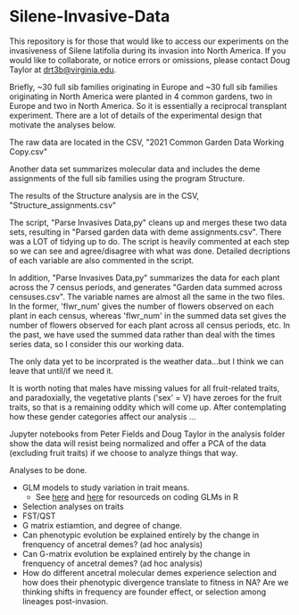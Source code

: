 # Silene-Invasive-Data

This repository is for those that would like to access our experiments on the invasiveness of Silene latifolia during its invasion into North America. If you would like to collaborate, or notice errors or omissions, please contact Doug Taylor at drt3b@virginia.edu.

Briefly, ~30 full sib families originating in Europe and ~30 full sib families originating in North America were planted in 4 common gardens, two in Europe and two in North America. So it is essentially a reciprocal transplant experiment. There are a lot of details of the experimental design that motivate the analyses below.

The raw data are located in the CSV, "2021 Common Garden Data Working Copy.csv"

Another data set summarizes molecular data and includes the deme assignments of the full sib families using the program Structure.

The results of the Structure analysis are in the CSV, "Structure_assignments.csv"

The script, "Parse Invasives Data,py" cleans up and merges these two data sets, resulting in "Parsed garden data with deme assignments.csv". There was a LOT of tidying up to do. The script is heavily commented at each step so we can see and agree/disagree with what was done. Detailed decriptions of each variable are also commented in the script. 

In addition, "Parse Invasives Data,py" summarizes the data for each plant across the 7 census periods, and generates "Garden data summed across censuses.csv". The variable names are almost all the same in the two files. In the former, 'flwr_num' gives the number of flowers observed on each plant in each census, whereas 'flwr_num' in the summed data set gives the number of flowers observed for each plant across all census periods, etc. In the past, we have used the summed data rather than deal with the times series data, so I consider this our working data.

The only data yet to be incorprated is the weather data...but I think we can leave that until/if we need it.

It is worth noting that males have missing values for all fruit-related traits, and paradoxially, the vegetative plants ('sex' = V) have zeroes for the fruit traits, so that is a remaining oddity which will come up. After contemplating how these gender categories affect our analysis ...

Jupyter notebooks from Peter Fields and Doug Taylor in the analysis folder show the data will resist being normalized and offer a PCA of the data (excluding fruit traits) if we choose to analyze things that way. 

Analyses to be done.
- GLM models to study variation in trait means.
  * See [here](https://bbolker.github.io/mixedmodels-misc/glmmFAQ.html) and [here](https://ase.tufts.edu/bugs/guide/assets/mixed_model_guide.html) for resourceds on coding GLMs in R
- Selection analyses on traits
- FST/QST
- G matrix estiamtion, and degree of change.
- Can phenotypic evolution be explained entirely by the change in frenquency of ancetral demes? (ad hoc analysis)
- Can G-matrix evolution be explained entirely by the change in frenquency of ancetral demes? (ad hoc analysis)
- How do different ancetral molecular demes experience selection and how does their phenotypic divergence translate to fitness in NA? Are we thinking shifts in frequency are founder effect, or selection among lineages post-invasion.
